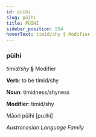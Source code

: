 ```yaml
---
id: püihi
slug: püihi
title: PÜİHİ
sidebar_position: 554
hoverText: timid/shy § Modifier
---
```


### püihi

*timid/shy* **§** Modifier

**Verb**: to be timid/shy

**Noun**: timidness/shyness

**Modifier**: timid/shy

Māori pūihi [puːihi]

*Austronesian Language Family*